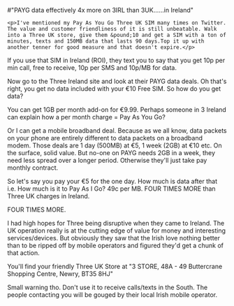 #"PAYG data effectively 4x more on 3IRL than 3UK......in Ireland"


    <p>I've mentioned my Pay As You Go Three UK SIM many times on Twitter. The value and customer friendliness of it is still unbeatable. Walk into a Three UK store, give them &pound;10 and get a SIM with a ton of minutes, texts and 150MB data that lasts 90 days.Top it up with another tenner for good measure and that doesn't expire.</p>
<p>If you use that SIM in Ireland (ROI), they text you to say that you get 10p per min call, free to receive, 10p per SMS and 10p/MB for data.</p>
<p>Now go to the Three Ireland site and look at their PAYG data deals. Oh that's right, you get no data included with your &euro;10 Free SIM. So how do you get data?</p>
<p>You can get 1GB per month add-on for &euro;9.99. Perhaps someone in 3 Ireland can explain how a per month charge = Pay As You Go?</p>
<p>Or I can get a mobile broadband deal. Because as we all know, data packets on your phone are entirely different to data packets on a broadband modem. Those deals are 1 day (500MB) at &euro;5, 1 week (2GB) at &euro;10 etc. On the surface, solid value. But no-one on PAYG needs 2GB in a week, they need less spread over a longer period. Otherwise they'll just take pay monthly contract.</p>
<p>So let's say you pay your &euro;5 for the one day. How much is data after that i.e. How much is it to Pay As I Go? 49c per MB. FOUR TIMES MORE than Three UK charges in Ireland.</p>
<p>FOUR TIMES MORE.</p>
<p>I had high hopes for Three being disruptive when they came to Ireland. The UK operation really is at the cutting edge of value for money and interesting services/devices. But obviously they saw that the Irish love nothing better than to be ripped off by mobile operators and figured they'd get a chunk of that action.</p>
<p>You'll find your friendly Three UK Store at "3 STORE, 48A - 49 Buttercrane Shopping Centre, Newry, BT35 8HJ"</p>
<p>Small warning tho. Don't use it to receive calls/texts in the South. The people contacting you will be gouged by their local Irish mobile operator.</p>
<p>&nbsp;</p>
  